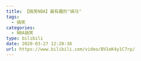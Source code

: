 ```yaml
---
title: 【搞笑NBA】最有趣的"骑马"
tags:
  - 搞笑
categories:
  - NBA搞笑
type: bilibili
date: 2020-03-27 12:20:38
url: https://www.bilibili.com/video/BV1eK4y1C7rp/
---
```


<!-- more -->